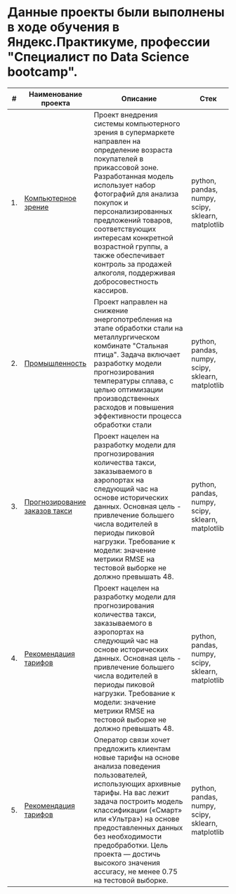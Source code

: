 # Данные проекты были выполнены в ходе обучения в Яндекс.Практикуме, профессии "Специалист по Data Science bootcamp".
| #    | Наименование проекта                | Описание                                                     | Стек                                                         |
| ---- | ------------------------------------------------------------ | ------------------------------------------------------------ | ------------------------------------------------------------ |
| 1.   | [Компьютерное зрение](https://github.com/qqaazz112211/yandex-practicum-Data-Science-bootcamp/tree/main/computer_vision) | Проект внедрения системы компьютерного зрения в супермаркете направлен на определение возраста покупателей в прикассовой зоне. Разработанная модель использует набор фотографий для анализа покупок и персонализированных предложений товаров, соответствующих интересам конкретной возрастной группы, а также обеспечивает контроль за продажей алкоголя, поддерживая добросовестность кассиров. | python, pandas, numpy, scipy, sklearn, matplotlib       |
| 2.   | [Промышленность](https://github.com/qqaazz112211/yandex-practicum-Data-Science-bootcamp/tree/main/final_project_industry) | Проект направлен на снижение энергопотребления на этапе обработки стали на металлургическом комбинате "Стальная птица". Задача включает разработку модели прогнозирования температуры сплава, с целью оптимизации производственных расходов и повышения эффективности процесса обработки стали | python, pandas, numpy, scipy, sklearn, matplotlib       |
| 3.   | [Прогнозирование заказов такси](https://github.com/qqaazz112211/yandex-practicum-Data-Science-bootcamp/tree/main/forecasting_cab_orders) | Проект нацелен на разработку модели для прогнозирования количества такси, заказываемого в аэропортах на следующий час на основе исторических данных. Основная цель - привлечение большего числа водителей в периоды пиковой нагрузки. Требование к модели: значение метрики RMSE на тестовой выборке не должно превышать 48. | python, pandas, numpy, scipy, sklearn, matplotlib       |
| 4.   | [Рекомендация тарифов](https://github.com/qqaazz112211/yandex-practicum-Data-Science-bootcamp/tree/main/introduction_to_machine_learning) | Проект нацелен на разработку модели для прогнозирования количества такси, заказываемого в аэропортах на следующий час на основе исторических данных. Основная цель - привлечение большего числа водителей в периоды пиковой нагрузки. Требование к модели: значение метрики RMSE на тестовой выборке не должно превышать 48. | python, pandas, numpy, scipy, sklearn, matplotlib       |
| 5.   | [Рекомендация тарифов](https://github.com/qqaazz112211/yandex-practicum-Data-Science-bootcamp/tree/main/learning_with_a_teacher) |Оператор связи хочет предложить клиентам новые тарифы на основе анализа поведения пользователей, использующих архивные тарифы. На вас лежит задача построить модель классификации («Смарт» или «Ультра») на основе предоставленных данных без необходимости предобработки. Цель проекта — достичь высокого значения accuracy, не менее 0.75 на тестовой выборке.| python, pandas, numpy, scipy, sklearn, matplotlib       |



